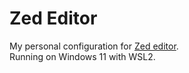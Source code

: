 # Zed Editor
My personal configuration for [Zed editor](https://github.com/zed-industries/zed).  
Running on Windows 11 with WSL2.
